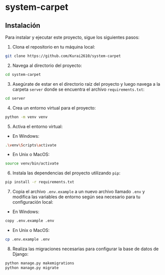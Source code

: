 # system-carpet

## Instalación

Para instalar y ejecutar este proyecto, sigue los siguientes pasos:

1. Clona el repositorio en tu máquina local:

```bash
git clone https://github.com/Kurai2610/system-carpet
```

2. Navega al directorio del proyecto:

```bash
cd system-carpet
```

3. Asegúrate de estar en el directorio raíz del proyecto y luego navega a la carpeta `server` donde se encuentra el archivo `requirements.txt`:

```bash
cd server
```

4. Crea un entorno virtual para el proyecto:

```bash
python -m venv venv
```

5. Activa el entorno virtual:

- En Windows:

```bash
.\venv\Scripts\activate
```

- En Unix o MacOS:

```bash
source venv/bin/activate
```

6. Instala las dependencias del proyecto utilizando `pip`:

```bash
pip install -r requirements.txt
```

7. Copia el archivo `.env.example` a un nuevo archivo llamado `.env` y modifica las variables de entorno según sea necesario para tu configuración local:

- En Windows:

```bash
copy .env.example .env
```

- En Unix o MacOS:

```bash
cp .env.example .env
```

8. Realiza las migraciones necesarias para configurar la base de datos de Django:

```bash
python manage.py makemigrations
python manage.py migrate
```
